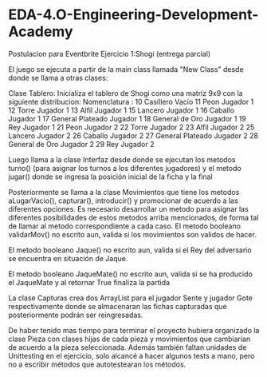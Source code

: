 # EDA-4.O-Engineering-Development-Academy
Postulacion para Eventbrite
Ejercicio 1:Shogi (entrega parcial)

El juego se ejecuta a partir de la main class llamada "New Class" desde donde se llama a otras clases:

Clase Tablero: Inicializa el tablero de Shogi como una matriz 9x9 con la siguiente distribucion:
Nomenclatura :
10 Casillero Vacío
11 Peon Jugador 1
12 Torre Jugador 1
13 Alfil Jugador 1
15 Lancero Jugador 1
16 Caballo Jugador 1
17 General Plateado Jugador 1
18 General de Oro Jugador 1
19 Rey Jugador 1
21 Peon Jugador 2
22 Torre Jugador 2
23 Alfil Jugador 2
25 Lancero Jugador 2
26 Caballo Jugador 2
27 General Plateado Jugador 2
28 General de Oro Jugador 2
29 Rey Jugador 2

Luego llama a la clase Interfaz desde donde se ejecutan los metodos turno() (para asignar los turnos a los diferentes jugadores) y el metodo jugar() donde se ingresa la posición inicial de la ficha y la final

Posteriormente se llama a la clase Movimientos que tiene los metodos aLugarVacio(), capturar(),   introducir() y promocionar de acuerdo a las diferentes opciones. 
Es necesario desarrollar un metodo para asignar las diferentes posibilidades de estos metodos arriba mencionados, de forma tal de llamar al metodo correspondiente a cada caso.
El metodo booleano validarMov() no escrito aun, valida si los movimientos son validos de hacer. 

El metodo booleano Jaque() no escrito aun, valida si el Rey del adversario se encuentra en situación de Jaque.

El metodo booleano JaqueMate() no escrito aun, valida si se ha producido el JaqueMate y al retornar True finaliza la partida

La clase Capturas crea dos ArrayList <Integer> para el jugador Sente y jugador Gote respectivamente donde se almacenaran las fichas capturadas que posteriormente podrán ser reingresadas.
  
De haber tenido mas tiempo para terminar el proyecto  hubiera organizado la clase Pieza con clases hijas de cada pieza y movimientos que cambiarian de acuerdo a la pieza seleccionada. 
Además también faltan unidades de Unittesting en el ejercicio, solo alcancé a hacer algunos tests a mano, pero no a escribir métodos que autotestearan los métodos.




